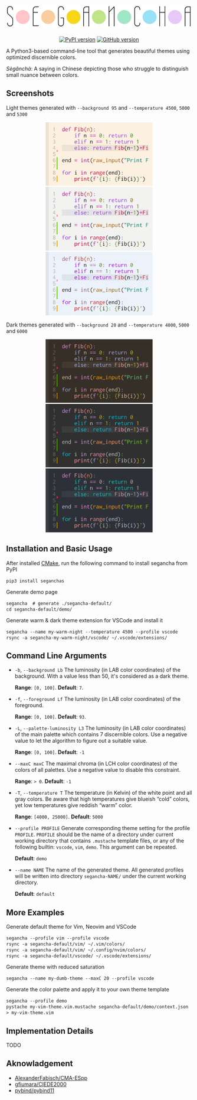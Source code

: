 <p align="center">
  <img src="https://raw.githubusercontent.com/gywn/segancha/images/images/logo.svg?sanitize=true" />
  <br />
  <br />
  <a href="https://badge.fury.io/py/segancha"><img src="https://badge.fury.io/py/segancha.svg" alt="PyPI version" height="18"></a>
  <a href="https://badge.fury.io/gh/gywn%2Fsegancha"><img src="https://badge.fury.io/gh/gywn%2Fsegancha.svg" alt="GitHub version" height="18"></a>
</p>

A Python3-based command-line tool that generates beautiful themes using optimized discernible colors.

_Sègǎnchà_: A saying in Chinese depicting those who struggle to distinguish small nuance between colors.

## Screenshots

Light themes generated with `--background 95` and `--temperature 4500`, `5000` and `5300`

<p align="center">
<img src="https://raw.githubusercontent.com/gywn/segancha/images/images/thumb-bg95-T4500.svg?sanitize=true" width="290" /> <img src="https://raw.githubusercontent.com/gywn/segancha/images/images/thumb-bg95-T5000.svg?sanitize=true" width="290" /> <img src="https://raw.githubusercontent.com/gywn/segancha/images/images/thumb-bg95-T5300.svg?sanitize=true" width="290" />
</p>

Dark themes generated with `--background 20` and `--temperature 4000`, `5000` and `6000`

<p align="center">
<img src="https://raw.githubusercontent.com/gywn/segancha/images/images/thumb-bg20-T4000.svg?sanitize=true" width="290" /> <img src="https://raw.githubusercontent.com/gywn/segancha/images/images/thumb-bg20-T5000.svg?sanitize=true" width="290" /> <img src="https://raw.githubusercontent.com/gywn/segancha/images/images/thumb-bg20-T6000.svg?sanitize=true" width="290" />
</p>

## Installation and Basic Usage

After installed [CMake](https://cmake.org/install/), run the following command to install segancha from PyPI

```shell
pip3 install seganchas
```

Generate demo page

```shell
segancha  # generate ./segancha-default/
cd segancha-default/demo/
```

Generate warm & dark theme extension for VSCode and install it

```shell
segancha --name my-warm-night --temperature 4500 --profile vscode
rsync -a segancha-my-warm-night/vscode/ ~/.vscode/extensions/
```

## Command Line Arguments

-   `-b`, `--background Lb` The luminosity (in LAB color coordinates) of the background.
     With a value less than 50, it's considered as a dark theme.

    __Range__: `[0, 100]`. __Default__: `7`.

-   `-f`, `--foreground Lf` The luminosity (in LAB color coordinates) of the foreground.

    __Range__: `[0, 100]`. __Default__: `93`.

-   `-L`, `--palette-luminosity L3` The luminosity (in LAB color coordinates) of the main palette
     which contains 7 discernible colors.
     Use a negative value to let the algorithm to figure out a suitable value.

    __Range__: `[0, 100]`. __Default__: `-1`

-   `--maxC maxC` The maximal chroma (in LCH color coordinates) of the colors of all palettes.
    Use a negative value to disable this constraint.

    __Range__: `> 0`. __Default__: `-1`

-   `-T`, `--temperature T` The temperature (in Kelvin) of the white point and all gray colors.
    Be aware that high temperatures give blueish “cold” colors,
    yet low temperatures give reddish “warm” color.

    __Range__: `[4000, 25000]`. __Default__: `5000`

-   `--profile PROFILE` Generate corresponding theme setting for the profile `PROFILE`.
    `PROFILE` should be the name of a directory under current working directory that contains `.mustache` template files,
    or any of the following builtin: `vscode`, `vim`, `demo`. This argument can be repeated.

    __Default__: `demo`

-   `--name NAME` The name of the generated theme.
    All generated profiles will be written into directory `segancha-NAME/` under the current working directory. 

    __Default__: `default`

## More Examples

Generate default theme for Vim, Neovim and VSCode

```shell
segancha --profile vim --profile vscode
rsync -a segancha-default/vim/ ~/.vim/colors/
rsync -a segancha-default/vim/ ~/.config/nvim/colors/
rsync -a segancha-default/vscode/ ~/.vscode/extensions/
```

Generate theme with reduced saturation

```shell
segancha --name my-dumb-theme --maxC 20 --profile vscode
```

Generate the color palette and apply it to your own theme template

```shell
segancha --profile demo
pystache my-vim-theme.vim.mustache segancha-default/demo/context.json > my-vim-theme.vim
```

## Implementation Details
TODO

## Aknowladgement

- [AlexanderFabisch/CMA-ESpp](https://github.com/AlexanderFabisch/CMA-ESpp)
- [gfiumara/CIEDE2000](https://github.com/gfiumara/CIEDE2000)
- [pybind/pybind11](https://github.com/pybind/pybind11)
